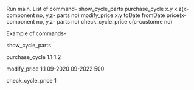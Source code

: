 Run main. 
List of command-
show_cycle_parts
purchase_cycle x.y x.z(x-component no, y,z- parts no)
modify_price x.y toDate fromDate price(x-component no, y,z- parts no)
check_cycle_price c(c-customre no)

Example of commands-

show_cycle_parts

purchase_cycle 1.1 1.2

modify_price 1.1 09-2020 09-2022 500

check_cycle_price 1
